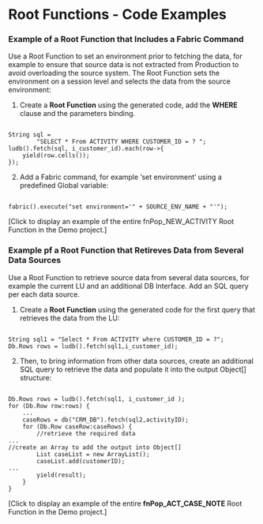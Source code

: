 # Root Functions - Code Examples

### Example of a Root Function that Includes a Fabric Command
Use a Root Function to set an environment prior to fetching the data, for example to ensure that source data is not extracted from Production to avoid overloading the source system. The Root Function sets the environment on a session level and selects the data from the source environment:
1.	Create a **Root Function** using the generated code, add the **WHERE** clause and the parameters binding.
 
 <pre><code>
String sql =
		"SELECT * From ACTIVITY WHERE CUSTOMER_ID = ? ";
ludb().fetch(sql, i_customer_id).each(row->{
	yield(row.cells());
});
</code></pre>

2.	Add a Fabric command, for example ‘set environment’ using a predefined Global variable:

<pre><code>
fabric().execute("set environment='" + SOURCE_ENV_NAME + "'");
</code></pre>

[Click to display an example of the entire fnPop_NEW_ACTIVITY Root Function in the Demo project.]  

### Example pf a Root Function that Retireves Data from Several Data Sources
Use a Root Function to retrieve source data from several data sources, for example the current LU and an additional DB Interface. Add an SQL query per each data source.  
1.	Create a **Root Function** using the generated code for the first query that retrieves the data from the LU:

<pre><code>
String sql1 = "Select * From ACTIVITY where CUSTOMER_ID = ?";
Db.Rows rows = ludb().fetch(sql1,i_customer_id);
</code></pre>

2.	Then, to bring information from other data sources, create an additional SQL query to retrieve the data and populate it into the output Object[] structure:

<pre><code>
Db.Rows rows = ludb().fetch(sql1, i_customer_id );
for (Db.Row row:rows) {
	...
	caseRows = db("CRM_DB").fetch(sql2,activityID);	
	for (Db.Row caseRow:caseRows) {
		//retrieve the required data
...
//create an Array to add the output into Object[]
		List<String> caseList = new ArrayList<String>();
		caseList.add(customerID);
...
		yield(result);
	}
}
</code></pre>

[Click to display an example of the entire **fnPop_ACT_CASE_NOTE** Root Function in the Demo project.]  

